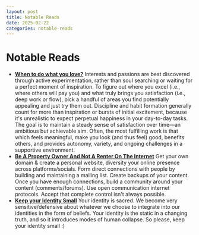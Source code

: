 ```yaml
---
layout: post
title: Notable Reads
date: 2025-02-22
categories: notable-reads
---
```


# Notable Reads
- **[When to do what you love?](https://paulgraham.com/when.html)**
	Interests and passions are best discovered through active experimentation, rather than soul searching or waiting for a perfect moment of inspiration. To figure out where you excel (i.e., where others will pay you) and what truly brings you satisfaction (i.e., deep work or flow), pick a handful of areas you find potentially appealing and just try them out. Discipline and habit formation generally count for more than inspiration or bursts of initial excitement, because it's unrealistic to expect perpetual happiness in your day-to-day tasks. The goal is to maintain a steady sense of satisfaction over time—an ambitious but achievable aim. Often, the most fulfilling work is that which feels meaningful, make you look (and thus feel) good, benefits others, and provides autonomy, variety, and ongoing challenges in a supportive environment.
- **[Be A Property Owner And Not A Renter On The Internet](https://den.dev/blog/be-a-property-owner-not-a-renter-on-the-internet)**
	Get your own domain & create a personal website, diversity your online presence across platforms/socials. Form direct connections with people by building and maintaining a mailing list. Create backups of your content. Once you have enough connections, build a community around your content (comments/forums). Use open communication internet protocols. Accept that complete control isn't always possible.
- **[Keep your Identity Small](https://paulgraham.com/identity.html)**
	Your identity is sacred. We become very sensitive/defensive about whatever we choose to integrate into our identities in the form of beliefs. Your identity is the static in a changing truth, and so it introduces modes of human collapse. So please, keep your identity small :) 